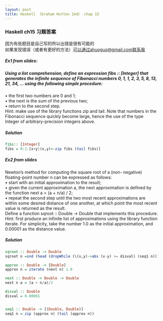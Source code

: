 ```yaml
---
layout: post
title: Haskell （Graham Hutton 2ed） chap 15
---
```


### Haskell ch15 习题答案
因为有些题目是自己写的所以出错是很有可能的  
如果发现错误（或者有更好的方法）可以通过ahuoguo@gmail.com联系我  

##### Ex1 from slides:   

##### Using a list comprehension, define an expression fibs :: [Integer] that generates the infinite sequence of Fibonacci numbers 0, 1, 1, 2, 3, 5, 8, 13, 21, 34, ... using the following simple procedure:  
• the first two numbers are 0 and 1;  
• the next is the sum of the previous two;  
• return to the second step.  
Hint: make use of the library functions zip and tail. Note that numbers in the Fibonacci sequence quickly become large, hence the use of the type Integer of arbitrary-precision integers above.  

##### Solution

```haskell
fibs:: [Integer]
fibs = 0:1:[x+y|(x,y)<-zip fibs (tail fibs)] 
```

##### Ex2 from slides

Newton’s method for computing the square root of a (non- negative) floating-point number n can be expressed as follows:  
• start with an initial approximation to the result;  
• given the current approximation a, the next approximation is defined by the function next a = (a + n/a) / 2;  
• repeat the second step until the two most recent approximations are within some desired distance of one another, at which point the most recent value is returned as the result.  
Define a function sqroot :: Double -> Double that implements this procedure.   
Hint: first produce an infinite list of approximations using the library function iterate. For simplicity, take the number 1.0 as the initial approximation, and 0.00001 as the distance value.  

##### Solution

```haskell
sqroot :: Double -> Double
sqroot n =snd (head (dropWhile (\(x,y)->abs (x-y) >= disval) (seq1 n)))

approx :: Double -> [Double]
approx n = iterate (next n) 1.0

next :: Double -> Double -> Double
next n a = (a + n/a)/2

disval :: Double
disval = 0.00001


seq1 :: Double -> [(Double, Double)]
seq1 n = zip (approx n) (tail (approx n))
```


